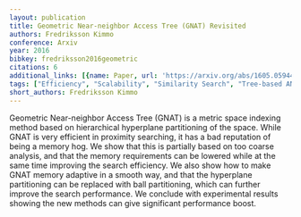 ```yaml
---
layout: publication
title: Geometric Near-neighbor Access Tree (GNAT) Revisited
authors: Fredriksson Kimmo
conference: Arxiv
year: 2016
bibkey: fredriksson2016geometric
citations: 6
additional_links: [{name: Paper, url: 'https://arxiv.org/abs/1605.05944'}]
tags: ["Efficiency", "Scalability", "Similarity Search", "Tree-based ANN"]
short_authors: Fredriksson Kimmo
---
```

Geometric Near-neighbor Access Tree (GNAT) is a metric space indexing method
based on hierarchical hyperplane partitioning of the space. While GNAT is very
efficient in proximity searching, it has a bad reputation of being a memory
hog. We show that this is partially based on too coarse analysis, and that the
memory requirements can be lowered while at the same time improving the search
efficiency. We also show how to make GNAT memory adaptive in a smooth way, and
that the hyperplane partitioning can be replaced with ball partitioning, which
can further improve the search performance. We conclude with experimental
results showing the new methods can give significant performance boost.